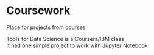 # Coursework
Place for projects from courses

Tools for Data Science is a Coursera/IBM class  
It had one simple project to work with Jupyter Notebook
